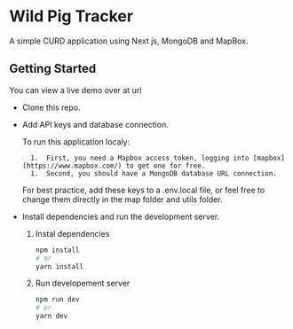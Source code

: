 # Wild Pig Tracker

A simple CURD application using Next js, MongoDB and MapBox.

## Getting Started

You can view a live demo over at url

- Clone this repo.

- Add API keys and database connection.

  To run this application localy:

        1.  First, you need a Mapbox access token, logging into [mapbox](https://www.mapbox.com/) to get one for free.
        1.  Second, you should have a MongoDB database URL connection.

  For best practice, add these keys to a .env.local file, or feel free to change them directly in the map folder and utils folder.

- Install dependencies and run the development server.

  1. Instal dependencies

     ```bash
     npm install
     # or
     yarn install
     ```

  1. Run developement server

     ```bash
     npm run dev
     # or
     yarn dev
     ```
